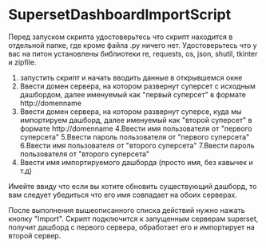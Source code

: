 # SupersetDashboardImportScript
Перед запуском скрипта удостоверьтесь что скрипт находится в отдельной папке, где кроме файла  .py ничего нет. Удостоверьтесь что у вас на питон установлены библиотеки re, requests, os, json, shutil, tkinter и zipfile. 
1. запустить скрипт и начать вводить данные в открывшемся окне
2. Ввести домен сервера, на котором развернут суперсет с исходным дашбордом, далее именуемый как "первый суперсет" в формате http://domenname
3. Ввести домен сервера, на котором развернут суперсе, куда мы импортируем дашборд, далее именуемый как "второй суперсет" в формате http://domenname
4.Ввести имя пользователя от "первого суперсета"
5.Ввести пароль пользователя от "первого суперсета"
6.Ввести имя пользователя от "второго суперсета"
7.Ввести пароль пользователя от "второго суперсета"
8. Ввести имя импортируемого дашборда (просто имя, без кавычек и т.д)

Имейте ввиду что если вы хотите обновить существующий дашборд, то вам следует убедиться что его имя совпадает на обоих серверах.

После выполнения вышеописанного списка действий нужно нажать кнопку "Import". Скрипт подключится к запущенным серверам superset, получит дашборд с первого сервера, обработает его и импортирует на второй сервер.
